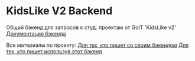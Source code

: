 # KidsLike V2 Backend

Общий бэкенд для запросов к студ. проектам от GoIT 'KidsLike v2'
[Документация бэкенда](https://kidslike-backend.goit.global/api-docs/)

Все материалы по проекту:
[Для тех, кто пишет со своим бэкендом](https://docs.google.com/spreadsheets/d/1ko6XVzXLv1kHiOJJDvc8lHaYwq6PbbmLJKW6mx75fzo/edit?usp=sharing)
[Для тех, кто пишет используя этот бэкенд](https://docs.google.com/spreadsheets/d/1QN-TmsPWnzJGt0dC04qpptfi_fxt5Kd-QTlMGPDeSiw/edit?usp=sharing)
